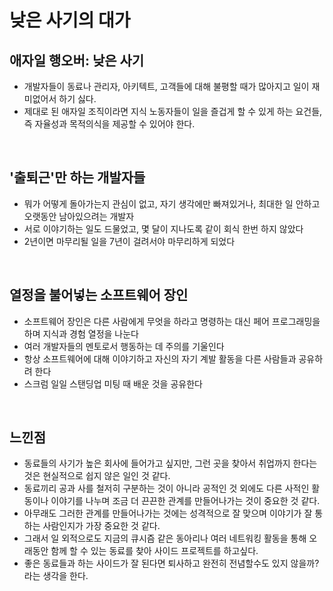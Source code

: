 # 낮은 사기의 대가
## 애자일 행오버: 낮은 사기
- 개발자들이 동료나 관리자, 아키텍트, 고객들에 대해 불평할 때가 많아지고 일이 재미없어서 하기 싫다.
- 제대로 된 애자일 조직이라면 지식 노동자들이 일을 즐겁게 할 수 있게 하는 요건들, 즉 자율성과 목적의식을 제공할 수 있어야 한다.

<br>

## '출퇴근'만 하는 개발자들
- 뭐가 어떻게 돌아가는지 관심이 없고, 자기 생각에만 빠져있거나, 최대한 일 안하고 오랫동안 남아있으려는 개발자
- 서로 이야기하는 일도 드물었고, 몇 달이 지나도록 같이 회식 한번 하지 않았다
- 2년이면 마무리될 일을 7년이 걸려서야 마무리하게 되었다

<br>

## 열정을 불어넣는 소프트웨어 장인
- 소프트웨어 장인은 다른 사람에게 무엇을 하라고 명령하는 대신 페어 프로그래밍을 하며 지식과 경험 열정을 나눈다
- 여러 개발자들의 멘토로서 행동하는 데 주의를 기울인다
- 항상 소프트웨어에 대해 이야기하고 자신의 자기 계발 활동을 다른 사람들과 공유하려 한다
- 스크럼 일일 스탠딩업 미팅 때 배운 것을 공유한다

<br>

## 느낀점
- 동료들의 사기가 높은 회사에 들어가고 싶지만, 그런 곳을 찾아서 취업까지 한다는 것은 현실적으로 쉽지 않은 일인 것 같다.
- 동료끼리 공과 사를 철저히 구분하는 것이 아니라 공적인 것 외에도 다른 사적인 활동이나 이야기를 나누며 조금 더 끈끈한 관계를 만들어나가는 것이 중요한 것 같다.
- 아무래도 그러한 관계를 만들어나가는 것에는 성격적으로 잘 맞으며 이야기가 잘 통하는 사람인지가 가장 중요한 것 같다.
- 그래서 일 외적으로도 지금의 큐시즘 같은 동아리나 여러 네트워킹 활동을 통해 오래동안 함께 할 수 있는 동료를 찾아 사이드 프로젝트를 하고싶다.
- 좋은 동료들과 하는 사이드가 잘 된다면 퇴사하고 완전히 전념할수도 있지 않을까?라는 생각을 한다.
